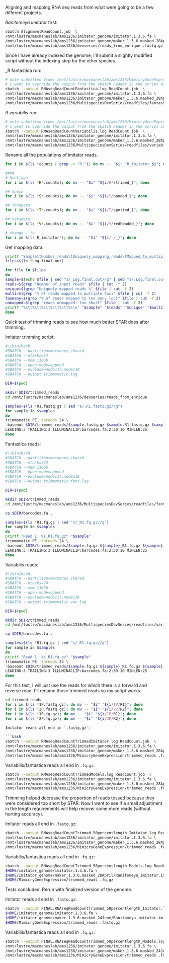 Aligning and mapping RNA seq reads from what were going to be a few different projects.

_Ranitomeya imitator_ first:

```bash
sbatch AlignmentReadCount.job  \
/mnt/lustre/macmaneslab/ams1236/imitator_genome/imitator.1.3.6.fa \
/mnt/lustre/macmaneslab/ams1236/imitator_genome/maker_1.3.6.masked_28April/Ranitomeya_imitator.imitator.1.3.6.functional.gff3 \
/mnt/lustre/macmaneslab/ams1236/devseries/reads_from_enrique .fastq.gz
```

Since I have already indexed the genome, I'll submit a slightly modified script without the indexing step for the other species.

_R fantastica run:
```bash
# note submitted from: /mnt/lustre/macmaneslab/ams1236/MimicryGeneExpression/test
# I want to override the output from the sbatch header in the script as well
sbatch --output RNAseqReadCountFantastica.log ReadCount.job  \
/mnt/lustre/macmaneslab/ams1236/imitator_genome/imitator.1.3.6.fa \
/mnt/lustre/macmaneslab/ams1236/imitator_genome/maker_1.3.6.masked_28April/Ranitomeya_imitator.imitator.1.3.6.functional.gff3 \
/mnt/lustre/macmaneslab/ams1236/MultispeciesDevSeries/readfiles/fantastica_reads .fq.gz
```

_R variabilis_ run:
```bash
# note submitted from: /mnt/lustre/macmaneslab/ams1236/MimicryGeneExpression/test
# I want to override the output from the sbatch header in the script as well
sbatch --output RNAseqReadCountVariabilis.log ReadCount.job  \
/mnt/lustre/macmaneslab/ams1236/imitator_genome/imitator.1.3.6.fa \
/mnt/lustre/macmaneslab/ams1236/imitator_genome/maker_1.3.6.masked_28April/Ranitomeya_imitator.imitator.1.3.6.functional.gff3 \
/mnt/lustre/macmaneslab/ams1236/MultispeciesDevSeries/readfiles/variabilis_reads .fq.gz
```

Rename all the populations of imitator reads.

```bash
for i in $(ls *counts | grep -v "R_"); do mv -- "$i" "R_imitator_$i"; done

#### 
# Huallaga
for i in $(ls *H*.counts); do mv -- "$i" "${i/H/striped_}"; done

## Sauce
for i in $(ls *S*.counts); do mv -- "$i" "${i/S/banded_}"; done

## Tarapoto
for i in $(ls *T*.counts); do mv -- "$i" "${i/T/spotted_}"; done

## Varadero
for i in $(ls *V*.counts); do mv -- "$i" "${i/V/redheaded_}"; done

# change - to _
for i in $(ls R_imitator*); do mv -- "$i" "${i/-/_}"; done 
```

Get mapping data:

```bash
printf "Sample\tNumber_reads\tUniquely_mapping_reads\tMapped_to_multiple_loci\tMapped_to_too_many_loci\tUnmapped_reads_too_short\n" > mappingdata.tab
files=$(ls *Log.final.out)

for file in $files
do
sample=$(echo $file | sed "s/_Log.final.out//g" | sed "s/.Log.final.out//g")
reads=$(grep "Number of input reads" $file | cut -f 2)
unique=$(grep "Uniquely mapped reads %" $file | cut -f 2) 
multi=$(grep "% of reads mapped to multiple loci" $file | cut -f 2)
toomany=$(grep "% of reads mapped to too many loci" $file | cut -f 2)
unmapped=$(grep "reads unmapped: too short" $file | cut -f 2)
printf "%s\t%s\t%s\t%s\t%s\t%s\n" "$sample" "$reads" "$unique" "$multi" "$toomany" "$unmapped" >> mappingdata.tab
done
```


Quick test of trimming reads to see how much better STAR does after trimming.

Imitator trimming script:
```bash
#!/bin/bash
#SBATCH --partition=macmanes,shared
#SBATCH --ntasks=24
#SBATCH --mem 110Gb
#SBATCH --open-mode=append
#SBATCH --exclude=node117,node118
#SBATCH --output trimmomatic.log

DIR=$(pwd)

mkdir $DIR/trimmed_reads
cd /mnt/lustre/macmaneslab/ams1236/devseries/reads_from_enrique

samples=$(ls *R1.fastq.gz | sed "s/.R1.fastq.gz//g")
for sample in $samples
do
trimmomatic PE -threads 24 \
-baseout $DIR/trimmed_reads/$sample.fastq.gz $sample.R1.fastq.gz $sample.R2.fastq.gz \
LEADING:3 TRAILING:3 ILLUMINACLIP:barcodes.fa:2:30:10 MINLEN:25
done
```

Fantastica reads:

```bash
#!/bin/bash
#SBATCH --partition=macmanes,shared
#SBATCH --ntasks=24
#SBATCH --mem 110Gb
#SBATCH --open-mode=append
#SBATCH --exclude=node117,node118
#SBATCH --output trimmomatic.fant.log

DIR=$(pwd)

mkdir $DIR/trimmed_reads
cd /mnt/lustre/macmaneslab/ams1236/MultispeciesDevSeries/readfiles/fantastica_reads

cp $DIR/barcodes.fa .

samples=$(ls *R1.fq.gz | sed "s/_R1.fq.gz//g")
for sample in $samples
do
printf "Read 1: %s_R1.fq.gz" "$sample"
trimmomatic PE -threads 24 \
-baseout $DIR/trimmed_reads/$sample.fq.gz ${sample}_R1.fq.gz ${sample}_R2.fq.gz \
LEADING:3 TRAILING:3 ILLUMINACLIP:barcodes.fa:2:30:10 MINLEN:25
done
```

Variabilis reads:
```bash
#!/bin/bash
#SBATCH --partition=macmanes,shared
#SBATCH --ntasks=24
#SBATCH --mem 110Gb
#SBATCH --open-mode=append
#SBATCH --exclude=node117,node118
#SBATCH --output trimmomatic.var.log

DIR=$(pwd)

mkdir $DIR/trimmed_reads
cd /mnt/lustre/macmaneslab/ams1236/MultispeciesDevSeries/readfiles/variabilis_reads

cp $DIR/barcodes.fa .

samples=$(ls *R1.fq.gz | sed "s/_R1.fq.gz//g")
for sample in $samples
do
printf "Read 1: %s_R1.fq.gz" "$sample"
trimmomatic PE -threads 24 \
-baseout $DIR/trimmed_reads/$sample.fq.gz ${sample}_R1.fq.gz ${sample}_R2.fq.gz \
LEADING:3 TRAILING:3 ILLUMINACLIP:barcodes.fa:2:30:10 MINLEN:25
done
```

For this test, I will just use the reads for which there is a forward and reverse read. I'll rename those trimmed reads so my script works.

```bash
cd trimmed_reads
for i in $(ls *1P.fastq.gz); do mv -- "$i" "${i/1P/R1}"; done 
for i in $(ls *2P.fastq.gz); do mv -- "$i" "${i/2P/R2}"; done 
for i in $(ls *1P.fq.gz); do mv -- "$i" "${i/1P/R1}"; done  
for i in $(ls *2P.fq.gz); do mv -- "$i" "${i/2P/R2}"; done  

Imitator reads all end in `.fastq.gz`:

```bash
sbatch --output RNAseqReadCountTrimmedImitator.log ReadCount.job  \
/mnt/lustre/macmaneslab/ams1236/imitator_genome/imitator.1.3.6.fa \
/mnt/lustre/macmaneslab/ams1236/imitator_genome/maker_1.3.6.masked_28April/Ranitomeya_imitator.imitator.1.3.6.functional.gff3 \
/mnt/lustre/macmaneslab/ams1236/MimicryGeneExpression/trimmed_reads .fastq.gz
```

Variabilis/fantastica reads all end in `.fq.gz`:

```bash
sbatch --output RNAseqReadCountTrimmedModels.log ReadCount.job  \
/mnt/lustre/macmaneslab/ams1236/imitator_genome/imitator.1.3.6.fa \
/mnt/lustre/macmaneslab/ams1236/imitator_genome/maker_1.3.6.masked_28April/Ranitomeya_imitator.imitator.1.3.6.functional.gff3 \
/mnt/lustre/macmaneslab/ams1236/MimicryGeneExpression/trimmed_reads .fq.gz
```

Trimming helped decrease the proportion of reads tossed because they were considered too short by STAR. Now I want to see if a small adjustment in the length requirements will help recover some more reads (without hurting accuracy). 

Imitator reads all end in `.fastq.gz`:

```bash
sbatch --output RNAseqReadCountTrimmed_50percentlength_Imitator.log ReadCount_50percent_readlength.job  \
/mnt/lustre/macmaneslab/ams1236/imitator_genome/imitator.1.3.6.fa \
/mnt/lustre/macmaneslab/ams1236/imitator_genome/maker_1.3.6.masked_28April/Ranitomeya_imitator.imitator.1.3.6.functional.gff3 \
/mnt/lustre/macmaneslab/ams1236/MimicryGeneExpression/trimmed_reads .fastq.gz
```

Variabilis/fantastica reads all end in `.fq.gz`:

```bash
sbatch --output RNAseqReadCountTrimmed_50percentlength_Models.log ReadCount_50percent_readlength.job  \
$HOME/imitator_genome/imitator.1.3.6.fa \
$HOME/imitator_genome/maker_1.3.6.masked_28April/Ranitomeya_imitator.imitator.1.3.6.functional.gff3 \
$HOME/MimicryGeneExpression/trimmed_reads .fq.gz
```

Tests concluded. Rerun with finalized version of the genome.

Imitator reads all end in `.fastq.gz`:

```bash
sbatch --output FINAL.RNAseqReadCountTrimmed_50percentlength_Imitator.log AlignmentReadCount_50percent_readlength.job  \
$HOME/imitator_genome/imitator.1.3.6.fa \
$HOME/imitator_genome/maker_1.3.6.masked_24June/Ranitomeya_imitator.imitator.1.3.6.functional.gff3 \
$HOME/MimicryGeneExpression/trimmed_reads .fastq.gz
```

Variabilis/fantastica reads all end in `.fq.gz`:

```bash
sbatch --output FINAL.RNAseqReadCountTrimmed_50percentlength_Models.log ReadCount_50percent_readlength.job  \
/mnt/lustre/macmaneslab/ams1236/imitator_genome/imitator.1.3.6.fa \
/mnt/lustre/macmaneslab/ams1236/imitator_genome/maker_1.3.6.masked_24June/Ranitomeya_imitator.imitator.1.3.6.functional.gff3 \
/mnt/lustre/macmaneslab/ams1236/MimicryGeneExpression/trimmed_reads .fq.gz
```
